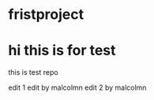 # fristproject

<h1>hi this is for test </h1>
this is test repo 

edit 1
edit by malcolmn 
edit 2 by malcolmn
